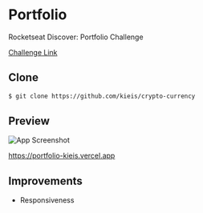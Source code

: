 # Portfolio

Rocketseat Discover: Portfolio Challenge

[Challenge Link](https://efficient-sloth-d85.notion.site/Desafio-Portfolio-1d3db21e654941f5872aece5fcc6bcc6)

## Clone

```bash
$ git clone https://github.com/kieis/crypto-currency
```

## Preview

![App Screenshot](https://i.imgur.com/RvIXYnr.png)

https://portfolio-kieis.vercel.app


## Improvements

- Responsiveness
